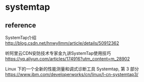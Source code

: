 # systemtap

## reference

SystemTap介绍  
http://blog.csdn.net/hnwyllmm/article/details/50912362  

听阿里云CDN安防技术专家金九讲SystemTap使用技巧  
https://yq.aliyun.com/articles/174916?utm_content=m_28902  

Linux 下的一个全新的性能测量和调式诊断工具 Systemtap, 第 3 部分  
https://www.ibm.com/developerworks/cn/linux/l-cn-systemtap3/  

